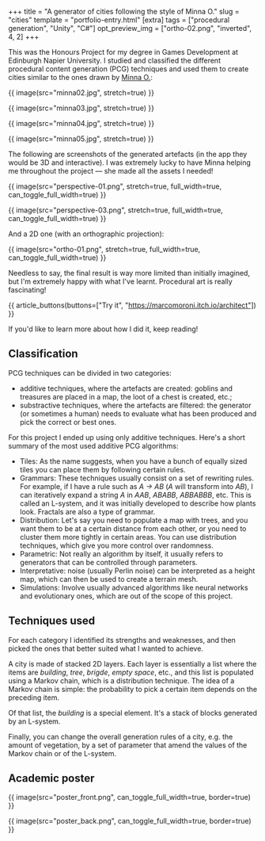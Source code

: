 +++
title = "A generator of cities following the style of Minna O."
slug = "cities"
template = "portfolio-entry.html"
[extra]
tags = ["procedural generation", "Unity", "C#"]
opt_preview_img = ["ortho-02.png", "inverted", 4, 2]
+++

This was the Honours Project for my degree in Games Development at Edinburgh Napier University. I studied and classified the different procedural content generation (PCG) techniques and used them to create cities similar to the ones drawn by [Minna O.](https://nokkasili.tumblr.com/):

{{ image(src="minna02.jpg", stretch=true) }}

{{ image(src="minna03.jpg", stretch=true) }}

{{ image(src="minna04.jpg", stretch=true) }}

{{ image(src="minna05.jpg", stretch=true) }}

The following are screenshots of the generated artefacts (in the app they would be 3D and interactive). I was extremely lucky to have Minna helping me throughout the project — she made all the assets I needed!

{{ image(src="perspective-01.png", stretch=true, full_width=true, can_toggle_full_width=true) }}

{{ image(src="perspective-03.png", stretch=true, full_width=true, can_toggle_full_width=true) }}

And a 2D one (with an orthographic projection):

{{ image(src="ortho-01.png", stretch=true, full_width=true, can_toggle_full_width=true) }}

Needless to say, the final result is way more limited than initially imagined, but I'm extremely happy with what I've learnt. Procedural art is really fascinating!

{{ article_buttons(buttons=["Try it", "https://marcomoroni.itch.io/architect"]) }}

If you'd like to learn more about how I did it, keep reading!

## Classification

PCG techniques can be divided in two categories:

* additive techniques, where the artefacts are created: goblins and treasures are placed in a map, the loot of a chest is created, etc.;
* substractive techniques, where the artefacts are filtered: the generator (or sometimes a human) needs to evaluate what has been produced and pick the correct or best ones.

For this project I ended up using only additive techniques. Here's a short summary of the most used additive PCG algorithms:

* Tiles: As the name suggests, when you have a bunch of equally sized tiles you can place them by following certain rules.
* Grammars: These techniques usually consist on a set of rewriting rules. For example, if I have a rule such as *A &#8594; AB* (*A* will transform into *AB*), I can iteratively expand a string *A* in *AAB*, *ABABB*, *ABBABBB*, etc. This is called an L-system, and it was initially developed to describe how plants look. Fractals are also a type of grammar.
* Distribution: Let's say you need to populate a map with trees, and you want them to be at a certain distance from each other, or you need to cluster them more tightly in certain areas. You can use distribution techniques, which give you more control over randomness.
* Parametric: Not really an algorithm by itself, it usually refers to generators that can be controlled through parameters.
* Interpretative: noise (usually Perlin noise) can be interpreted as a height map, which can then be used to create a terrain mesh.
* Simulations: Involve usually advanced algorithms like neural networks and evolutionary ones, which are out of the scope of this project.

## Techniques used

For each category I identified its strengths and weaknesses, and then picked the ones that better suited what I wanted to achieve.

A city is made of stacked 2D layers. Each layer is essentially a list where the items are *building*, *tree*, *brigde*, *empty space*, etc., and this list is populated using a Markov chain, which is a distribution technique. The idea of a Markov chain is simple: the probability to pick a certain item depends on the preceding item.

Of that list, the *building* is a special element. It's a stack of blocks generated by an L-system.

Finally, you can change the overall generation rules of a city, e.g. the amount of vegetation, by a set of parameter that amend the values of the Markov chain or of the L-system.

## Academic poster

{{ image(src="poster_front.png", can_toggle_full_width=true, border=true) }}

{{ image(src="poster_back.png", can_toggle_full_width=true, border=true) }}

